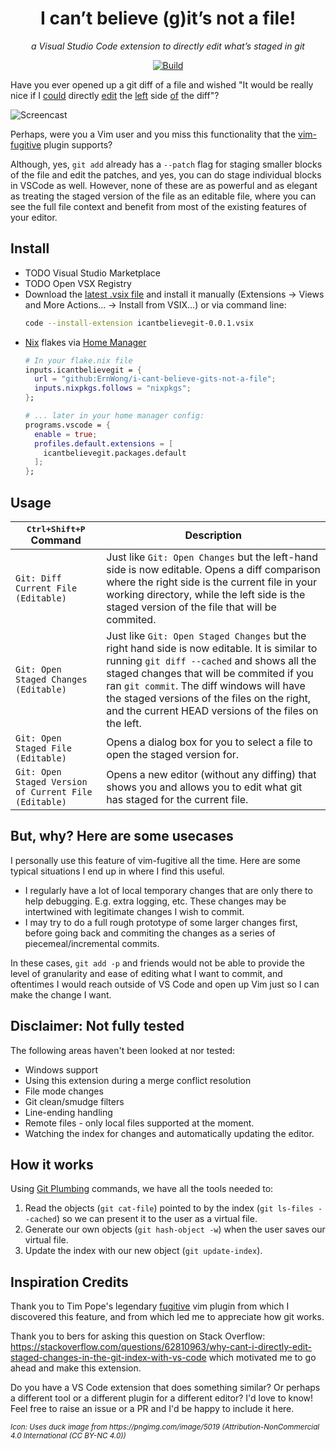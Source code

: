 <div align="center">
  <h1>I can’t believe (g)it’s not a file!</h1>
  <p><i>a Visual Studio Code extension to directly edit what’s staged in git</i></p>
  <p>
    <a href="https://github.com/ErnWong/i-cant-believe-gits-not-a-file/actions/workflows/build.yml"><img alt="Build" src="https://github.com/ErnWong/i-cant-believe-gits-not-a-file/actions/workflows/build.yml/badge.svg"></a>
  </p>
</div>

Have you ever opened up a git diff of a file and wished "It would be really nice if I [could](https://github.com/microsoft/vscode/issues/91065) directly [edit](https://github.com/microsoft/vscode/issues/91274) the [left](https://github.com/microsoft/vscode/issues/15785) side [of](https://github.com/microsoft/vscode/issues/33681) the diff"?

![Screencast](./screencast.gif)

Perhaps, were you a Vim user and you miss this functionality that the [vim-fugitive](https://dzx.fr/blog/introduction-to-vim-fugitive/#:~:text=Fortunately%2C%20one%20of%20Fugitive%27s%20killer%20features%20is%20being%20able%20to%20edit%20the%20content%20of%20the%20index%20directly.%20When%20dealing%20with%20lines%20where%20an%20inline%20diff%20isn%27t%20enough%2C%20you%20can%20open%20a%20full%20vertical%20diff%20between%20the%20worktree%20and%20the%20index%20by%20pressing%20dv%20over%20a%20file%20under%20the%20%22Unstaged%22%20section%3A) plugin supports?

Although, yes, `git add` already has a `--patch` flag for staging smaller blocks of the file and edit the patches, and yes, you can do stage individual blocks in VSCode as well. However, none of these are as powerful and as elegant as treating the staged version of the file as an editable file, where you can see the full file context and benefit from most of the existing features of your editor.

## Install

- TODO Visual Studio Marketplace
- TODO Open VSX Registry
- Download the [latest .vsix file](https://github.com/ErnWong/i-cant-believe-gits-not-a-file/releases/tag/latest) and install it manually (Extensions -> Views and More Actions... -> Install from VSIX...) or via command line:
  ```bash
  code --install-extension icantbelievegit-0.0.1.vsix
  ```
- [Nix](https://nixos.org/) flakes via [Home Manager](https://github.com/nix-community/home-manager)
  ```nix
  # In your flake.nix file
  inputs.icantbelievegit = {
    url = "github:ErnWong/i-cant-believe-gits-not-a-file";
    inputs.nixpkgs.follows = "nixpkgs";
  };

  # ... later in your home manager config:
  programs.vscode = {
    enable = true;
    profiles.default.extensions = [
      icantbelievegit.packages.default
    ];
  };
  ```

## Usage

| <kbd>Ctrl+Shift+P</kbd> Command | Description |
|----|----|
| `Git: Diff Current File (Editable)` | Just like `Git: Open Changes` but the left-hand side is now editable. Opens a diff comparison where the right side is the current file in your working directory, while the left side is the staged version of the file that will be commited. |
| `Git: Open Staged Changes (Editable)` | Just like `Git: Open Staged Changes` but the right hand side is now editable. It is similar to running `git diff --cached` and shows all the staged changes that will be commited if you ran `git commit`. The diff windows will have the staged versions of the files on the right, and the current HEAD versions of the files on the left. |
| `Git: Open Staged File (Editable)` | Opens a dialog box for you to select a file to open the staged version for. |
| `Git: Open Staged Version of Current File (Editable)` | Opens a new editor (without any diffing) that shows you and allows you to edit what git has staged for the current file. |

## But, why? Here are some usecases

I personally use this feature of vim-fugitive all the time. Here are some typical situations I end up in where I find this useful.

- I regularly have a lot of local temporary changes that are only there to help debugging. E.g. extra logging, etc. These changes may be intertwined with legitimate changes I wish to commit.
- I may try to do a full rough prototype of some larger changes first, before going back and commiting the changes as a series of piecemeal/incremental commits.

In these cases, `git add -p` and friends would not be able to provide the level of granularity and ease of editing what I want to commit, and oftentimes I would reach outside of VS Code and open up Vim just so I can make the change I want.

## Disclaimer: Not fully tested

The following areas haven't been looked at nor tested:
- Windows support
- Using this extension during a merge conflict resolution
- File mode changes
- Git clean/smudge filters
- Line-ending handling
- Remote files - only local files supported at the moment.
- Watching the index for changes and automatically updating the editor.

## How it works

Using [Git Plumbing](https://git-scm.com/book/en/v2/Git-Internals-Plumbing-and-Porcelain) commands, we have all the tools needed to:

1. Read the objects (`git cat-file`) pointed to by the index (`git ls-files --cached`) so we can present it to the user as a virtual file.
2. Generate our own objects (`git hash-object -w`) when the user saves our virtual file.
3. Update the index with our new object (`git update-index`).

## Inspiration Credits

Thank you to Tim Pope's legendary [fugitive](https://github.com/tpope/vim-fugitive) vim plugin from which I discovered this feature, and from which led me to appreciate how git works.

Thank you to bers for asking this question on Stack Overflow: https://stackoverflow.com/questions/62810963/why-cant-i-directly-edit-staged-changes-in-the-git-index-with-vs-code which motivated me to go ahead and make this extension.

Do you have a VS Code extension that does something similar? Or perhaps a different tool or a different plugin for a different editor? I'd love to know! Feel free to raise an issue or a PR and I'd be happy to include it here.

<sub>
<i>Icon: Uses duck image from https://pngimg.com/image/5019 (Attribution-NonCommercial 4.0 International (CC BY-NC 4.0))</i>
</sub>
